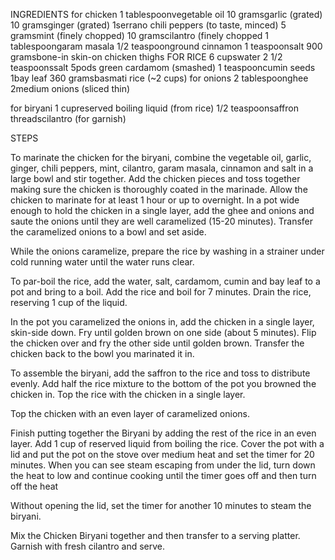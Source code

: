 INGREDIENTS
for chicken
1 tablespoonvegetable oil
10 gramsgarlic (grated)
10 gramsginger (grated)
1serrano chili peppers (to taste, minced)
5 gramsmint (finely chopped)
10 gramscilantro (finely chopped
1 tablespoongaram masala
1/2 teaspoonground cinnamon 
1 teaspoonsalt
900 gramsbone-in skin-on chicken thighs
FOR RICE
6 cupswater
2 1/2 teaspoonssalt
5pods green cardamom (smashed)
1 teaspooncumin seeds
1bay leaf
360 gramsbasmati rice (~2 cups)
for onions
2 tablespoonghee
2medium onions (sliced thin)

for biryani
1 cupreserved boiling liquid (from rice)
1/2 teaspoonsaffron threadscilantro (for garnish)

STEPS

To marinate the chicken for the biryani, combine the vegetable oil, garlic, ginger, chili peppers, mint, cilantro, garam masala, cinnamon and salt in a large bowl and stir together. Add the chicken pieces and toss together making sure the chicken is thoroughly coated in the marinade. Allow the chicken to marinate for at least 1 hour or up to overnight.
In a pot wide enough to hold the chicken in a single layer, add the ghee and onions and saute the onions until they are well caramelized (15-20 minutes). Transfer the caramelized onions to a bowl and set aside.

While the onions caramelize, prepare the rice by washing in a strainer under cold running water until the water runs clear.

To par-boil the rice, add the water, salt, cardamom, cumin and bay leaf to a pot and bring to a boil. Add the rice and boil for 7 minutes. Drain the rice, reserving 1 cup of the liquid.

In the pot you caramelized the onions in, add the chicken in a single layer, skin-side down. Fry until golden brown on one side (about 5 minutes). Flip the chicken over and fry the other side until golden brown. Transfer the chicken back to the bowl you marinated it in.

To assemble the biryani, add the saffron to the rice and toss to distribute evenly. Add half the rice mixture to the bottom of the pot you browned the chicken in.
Top the rice with the chicken in a single layer.

Top the chicken with an even layer of caramelized onions.

Finish putting together the Biryani by adding the rest of the rice in an even layer. Add 1 cup of reserved liquid from boiling the rice. Cover the pot with a lid and put the pot on the stove over medium heat and set the timer for 20 minutes. When you can see steam escaping from under the lid, turn down the heat to low and continue cooking until the timer goes off and then turn off the heat

Without opening the lid, set the timer for another 10 minutes to steam the biryani.

Mix the Chicken Biryani together and then transfer to a serving platter. Garnish with fresh cilantro and serve.

